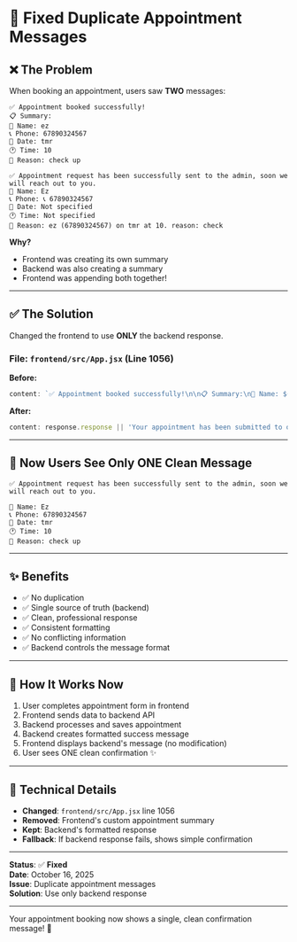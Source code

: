 # 🔧 Fixed Duplicate Appointment Messages

## ❌ The Problem

When booking an appointment, users saw **TWO** messages:

```
✅ Appointment booked successfully!
📋 Summary:
👤 Name: ez
📞 Phone: 67890324567
📅 Date: tmr
🕐 Time: 10
📝 Reason: check up

✅ Appointment request has been successfully sent to the admin, soon we will reach out to you.
👤 Name: Ez
📞 Phone: 📞 67890324567
📅 Date: Not specified
🕐 Time: Not specified
📝 Reason: ez (67890324567) on tmr at 10. reason: check
```

**Why?**

- Frontend was creating its own summary
- Backend was also creating a summary
- Frontend was appending both together!

---

## ✅ The Solution

Changed the frontend to use **ONLY** the backend response.

### File: `frontend/src/App.jsx` (Line 1056)

**Before:**

```jsx
content: `✅ Appointment booked successfully!\n\n📋 Summary:\n👤 Name: ${newFlow.data.name}\n📞 Phone: ${newFlow.data.phone}\n📅 Date: ${newFlow.data.date}\n🕐 Time: ${newFlow.data.time}\n📝 Reason: ${newFlow.data.reason}\n\n${response.response || 'Your appointment has been submitted...'}`,
```

**After:**

```jsx
content: response.response || 'Your appointment has been submitted to our team. You will be contacted shortly for confirmation.',
```

---

## 🎯 Now Users See Only ONE Clean Message

```
✅ Appointment request has been successfully sent to the admin, soon we will reach out to you.

👤 Name: Ez
📞 Phone: 67890324567
📅 Date: tmr
🕐 Time: 10
📝 Reason: check up
```

---

## ✨ Benefits

- ✅ No duplication
- ✅ Single source of truth (backend)
- ✅ Clean, professional response
- ✅ Consistent formatting
- ✅ No conflicting information
- ✅ Backend controls the message format

---

## 🔄 How It Works Now

1. User completes appointment form in frontend
2. Frontend sends data to backend API
3. Backend processes and saves appointment
4. Backend creates formatted success message
5. Frontend displays backend's message (no modification)
6. User sees ONE clean confirmation ✨

---

## 📝 Technical Details

- **Changed**: `frontend/src/App.jsx` line 1056
- **Removed**: Frontend's custom appointment summary
- **Kept**: Backend's formatted response
- **Fallback**: If backend response fails, shows simple confirmation

---

**Status**: ✅ **Fixed**  
**Date**: October 16, 2025  
**Issue**: Duplicate appointment messages  
**Solution**: Use only backend response

---

Your appointment booking now shows a single, clean confirmation message! 🎉
